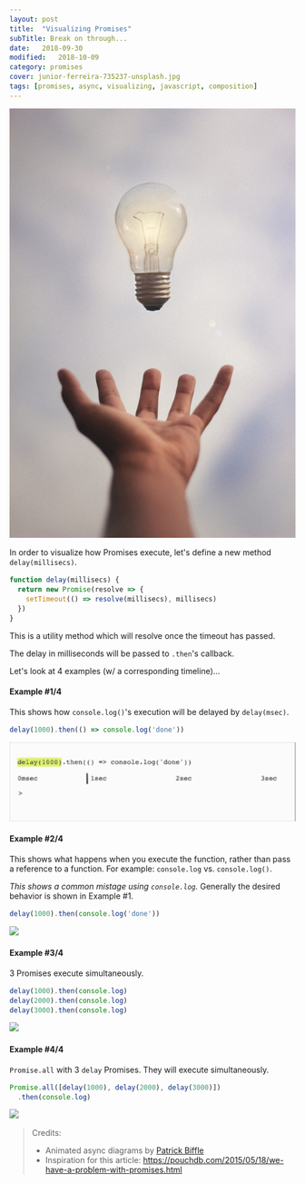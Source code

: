 ```yaml
---
layout: post
title:  "Visualizing Promises"
subTitle: Break on through...
date:   2018-09-30
modified:   2018-10-09
category: promises
cover: junior-ferreira-735237-unsplash.jpg
tags: [promises, async, visualizing, javascript, composition]
---
```


![credit: junior-ferreira-735237-unsplash.jpg](junior-ferreira-735237-unsplash.jpg)


In order to visualize how Promises execute, let's define a new method `delay(millisecs)`.

```js
function delay(millisecs) {
  return new Promise(resolve => {
    setTimeout(() => resolve(millisecs), millisecs)
  })
}
```

This is a utility method which will resolve once the timeout has passed.

The delay in milliseconds will be passed to `.then`'s callback.

Let's look at 4 examples (w/ a corresponding timeline)...

#### Example #1/4

This shows how `console.log()`'s execution will be delayed by `delay(msec)`.

```js
delay(1000).then(() => console.log('done'))
```

![](1000ms-resized.gif)

<!-- ```
delay(1000) --------|.then(fn)
                    | console.log('done')
|-------------------|--------------------|--------------------|-----------------
0msec             1sec                 2sec                 3sec
``` -->

#### Example #2/4

This shows what happens when you execute the function, rather than pass a reference to a function.
For example: `console.log` vs. `console.log()`.

_This shows a common mistage using `console.log`._ Generally the desired behavior is shown in Example #1.

```js
delay(1000).then(console.log('done'))
```

![](1000msNullLog-resized.gif)

<!-- ```
delay(1000) --------|.then(null)
console.log('done')
|-------------------|--------------------|--------------------|-----------------
0msec             1sec                 2sec                 3sec
``` -->


#### Example #3/4

3 Promises execute simultaneously.

```js
delay(1000).then(console.log)
delay(2000).then(console.log)
delay(3000).then(console.log)
```

![](3000ms-resized.gif)

<!-- ```
delay(1000) ------|.then(console.log)
delay(2000) ------|--------------------|.then(console.log)
delay(3000) ------|--------------------|--------------------|.then(console.log)
|-----------------|--------------------|--------------------|-------------------
|                 |                    |                    |
0msec           1sec                 2sec                 3sec
``` -->

#### Example #4/4

`Promise.all` with 3 `delay` Promises. They will execute simultaneously.

```js
Promise.all([delay(1000), delay(2000), delay(3000)])
  .then(console.log)
```

![](PromiseAll-resized.gif)

<!--
```
delay(1000) ---| [resolved]------------------v
delay(2000) ---|--------------| [resolved]---v
delay(3000) ---|--------------|--------------v [resolved]
Promise.all()  |--------------|-------------- > console.log([1000, 2000, 3000])
|--------------|--------------|--------------|--------------------------------
|              |              |              |
0msec        1sec           2sec           3sec
```
-->



> Credits:
> * Animated async diagrams by [Patrick Biffle](https://github.com/Piglacquer)
> * Inspiration for this article: https://pouchdb.com/2015/05/18/we-have-a-problem-with-promises.html


<!-- <div class="challenge" title="Question #1: Meaning of life:">
  <ul class="options">
    <li>1</li>
    <li>2</li>
    <li class="answer">42</li>
    <li>3</li>
  </ul>
  <div class="description">What is the meaning of life?</div>
</div> -->
